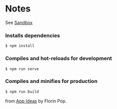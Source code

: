 # Notes

See [Sandbox](https://codesandbox.io/s/notes-tyxbp)

### Installs dependencies
```
$ npm install
```

### Compiles and hot-reloads for development
```
$ npm run serve
```

### Compiles and minifies for production
```
$ npm run build
```

from [App Ideas](https://github.com/florinpop17/app-ideas) by Florin Pop.
